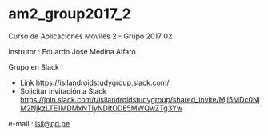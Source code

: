 # am2_group2017_2
Curso de Aplicaciones Móviles 2 - Grupo 2017 02

Instrutor : Eduardo José Medina Alfaro 

Grupo en Slack : 
* Link https://isilandroidstudygroup.slack.com/
* Solicitar invitación a Slack https://join.slack.com/t/isilandroidstudygroup/shared_invite/MjI5MDc0NjM2NjkzLTE1MDMxNTIyNDItODE5MWQwZTg3Yw

e-mail : isil@qd.pe


